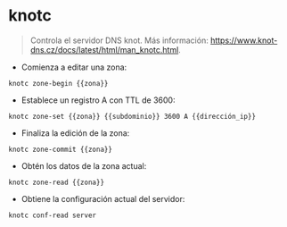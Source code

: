 # knotc

> Controla el servidor DNS knot.
> Más información: <https://www.knot-dns.cz/docs/latest/html/man_knotc.html>.

- Comienza a editar una zona:

`knotc zone-begin {{zona}}`

- Establece un registro A con TTL de 3600:

`knotc zone-set {{zona}} {{subdominio}} 3600 A {{dirección_ip}}`

- Finaliza la edición de la zona:

`knotc zone-commit {{zona}}`

- Obtén los datos de la zona actual:

`knotc zone-read {{zona}}`

- Obtiene la configuración actual del servidor:

`knotc conf-read server`
